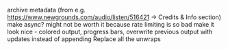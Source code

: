 archive metadata (from e.g. https://www.newgrounds.com/audio/listen/516421 -> Credits & Info section)
make async? might not be worth it because rate limiting is so bad
make it look nice - colored output, progress bars, overwrite previous output with updates instead of appending
Replace all the unwraps
